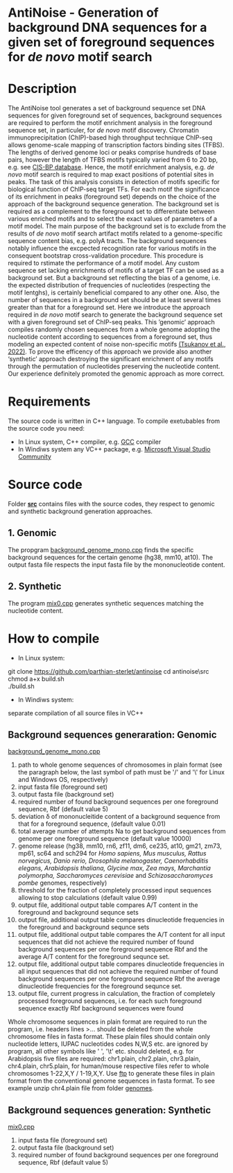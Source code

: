 # AntiNoise - Generation of background DNA sequences for a given set of foreground sequences for *de novo* motif search
# Description
The AntiNoise tool generates a set of background sequence set DNA sequences for given foreground set of sequences, background sequences are required to perform the motif enrichment analysis in the foreground sequence set, in particuler, for *de novo* motif discovery. Chromatin immunoprecipitation (ChIP)-based high throughput technique ChIP-seq allows genome-scale mapping of transcription factors binding sites (TFBS). The lengths of derived genome loci or peaks comprise hundreds of base pairs, however the length of TFBS motifs typically varied from 6 to 20 bp, e.g. see [CIS-BP database](http://cisbp.ccbr.utoronto.ca/). Hence, the motif enrichment analysis, e.g. *de novo* motif search is required to map exact positions of potential sites in peaks. The task of this analysis consists in detection of motifs specific for biological function of ChIP-seq target TFs. For each motif the significance of its enrichment in peaks (foreground set) depends on the choice of the approach of the background sequence generation. The background set is required as a complement to the foreground set to differentiate between various enriched motifs and to select the exact values of parameters of a motif model. The main purpose of the background set is to exclude from the results of *de novo* motif search artifact motifs related to a genome-specific sequence content bias, e.g. polyA tracts. The background sequences notably influence the excpected recognition rate for various motifs in the consequent bootstrap cross-validation procedure. This procedure is required to rstimate the performance of a motif model. Any custom sequence set lacking enrichments of motifs of a target TF can be used as a background set. But a background set reflecting the bias of a genome, i.e. the expected distribution of frequencies of nucleotides (respecting the motif lentghs), is certainly beneficial compared to any other one. Also, the number of sequences in a background set should be at least several times greater than that for a foreground set.
Here we introduce the approach required in *de novo* motif search to generate the background sequence set with a given foreground set of ChIP-seq peaks. This ’genomic’ approach compiles randomly chosen sequences from a whole genome adopting the nucleotide content according to sequences from a foreground set, thus modeling an expected content of noise non-specific motifs [(Tsukanov et al., 2022)](https://doi.org/10.3389/fpls.2022.938545). To prove the efficency of this approach we provide also another ‘synthetic’ approach destroying the significant enrichment of any motifs through the permutation of nucleotides preserving the nucleotide content. Our experience definitely promoted the genomic approach as more correct.
# Requirements
The source code is written in C++ language. To compile exetubables from the source code you need:

* In Linux system, C++ compiler, e.g. [GCC](https://gcc.gnu.org/) compiler 
* In Windiws system any VC++ package, e.g. [Microsoft Visual Studio Community](https://visualstudio.microsoft.com/vs/community/)

# Source code
Folder [**src**](https://github.com/parthian-sterlet/antinoise/tree/main/src) contains files with the source codes, they respect to  genomic and synthetic background generation approaches.
## 1. Genomic
The propgram [background_genome_mono.cpp](https://github.com/parthian-sterlet/antinoise/blob/main/src/background_genome_mono.cpp) finds the specific background sequences for the certain genome (hg38, mm10, at10). The output fasta file respects the input fasta file by the mononucleotide content. 
## 2. Synthetic
The program [mix0.cpp](https://github.com/parthian-sterlet/sitega/blob/master/src/mix0.cpp) generates synthetic sequences matching the nucleotide content.
# How to compile
* In Linux system: 

git clone https://github.com/parthian-sterlet/antinoise
cd antinoise\src\
chmod a+x build.sh\
./build.sh

* In Windiws system:

separate compilation of all source files in VC++
## Background sequences generaration: Genomic

[background_genome_mono.cpp](https://github.com/parthian-sterlet/sitega/blob/master/src/background_genome_mono.cpp)
1. path to whole genome sequences of chromosomes in plain format (see the paragraph below, the last symbol of path must be '/' and '\\' for Linux and Windows OS, respectively)
2. input fasta file (foreground set)
3. output fasta file (background set)
4. required number of found background sequences per one foreground sequence, Rbf (default value 5)
5. deviation δ of mononucleitide content of a background sequence from that for a foreground sequence, (default value 0.01)
6. total average number of attempts Na to get background sequences from genome per one foreground sequence (default value 10000)
7. genome release (hg38, mm10, rn6, zf11, dm6, ce235, at10, gm21, zm73, mp61, sc64 and sch294 for *Homo sapiens, Mus musculus, Rattus norvegicus, Danio rerio, Drosophila melanogaster, Caenorhabditis elegans, Arabidopsis thaliana, Glycine max, Zea mays, Marchantia polymorpha, Saccharomyces cerevisiae* and *Schizosaccharomyces pombe* genomes, respectively)
8. threshold for the fraction of completely processed input sequences allowing to stop calculations (default value 0.99)
9. output file, additional output table compares A/T content in the foreground and background sequnce sets
10. output file, additional output table compares dinucleotide frequencies in the foreground and background sequnce sets
11. output file, additional output table compares the A/T content for all input sequences that did not achieve the required number of found background sequences per one foreground sequence Rbf and the average A/T content for the foreground sequnce set.
12. output file, additional output table compares dinucleotide frequencies in all input sequences that did not achieve the required number of found background sequences per one foreground sequence Rbf the average dinucleotide frequencies for the foreground sequnce set.
13. output file, current progress in calculation, the fraction of completely processed foreground sequences, i.e. for each such foreground sequence exactly Rbf background sequences were found 

Whole chromosome sequences in plain format are required to run the program, i.e. headers lines >... should be deleted from the whole chromosome files in fasta format. These plain files should contain only nucleotide letters, IUPAC nucleotides codes N,W,S etc. are ignored by program, all other symbols like ' ', '\t' etc. should deleted, e.g. for Arabidopsis five files are required: chr1.plain, chr2.plain, chr3.plain, chr4.plain, chr5.plain, for human/mouse respective files refer to whole chromosomes 1-22,X,Y / 1-19,X,Y. Use [ftp](https://github.com/parthian-sterlet/antinoise/blob/main/src/ftp) to generate these files in plain format from the conventional genome sequences in fasta format. To see example unzip chr4.plain file from folder [genomes](https://github.com/parthian-sterlet/sitega/tree/master/genomes). 

## Background sequences generation: Synthetic
[mix0.cpp](https://github.com/parthian-sterlet/sitega/blob/master/src/mix0.cpp)
1. input fasta file (foreground set)
2. output fasta file (background set)
3. required number of found background sequences per one foreground sequence, Rbf (default value 5)
